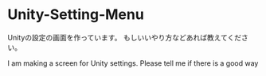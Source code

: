 # Unity-Setting-Menu
Unityの設定の画面を作っています。
もしいいやり方などあれば教えてください。

I am making a screen for Unity settings. Please tell me if there is a good way
